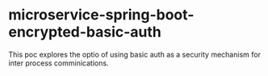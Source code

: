 # microservice-spring-boot-encrypted-basic-auth
This poc explores the optio of using basic auth as a security mechanism for inter process comminications.
